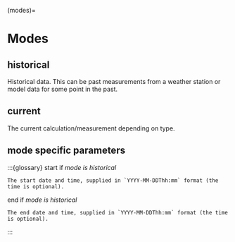 (modes)=
# Modes

## historical

Historical data. This can be past measurements from a weather station or model data for some point in the past.

## current

The current calculation/measurement depending on type.

## mode specific parameters

:::{glossary}
start
    if _mode is historical_

    The start date and time, supplied in `YYYY-MM-DDThh:mm` format (the time is optional).

end
    if _mode is historical_

    The end date and time, supplied in `YYYY-MM-DDThh:mm` format (the time is optional).

:::